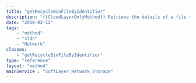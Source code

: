 ```yaml
---
title: "getRecycleBinFileByIdentifier"
description: "{{CloudLayerOnlyMethod}} Retrieve the details of a file that is pending deletion in a Storage account's a recycle bin. "
date: "2018-02-12"
tags:
    - "method"
    - "sldn"
    - "Network"
classes:
    - "getRecycleBinFileByIdentifier"
type: "reference"
layout: "method"
mainService : "SoftLayer_Network_Storage"
---
```

